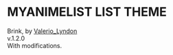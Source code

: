 # MYANIMELIST LIST THEME
Brink, by [Valerio_Lyndon](https://myanimelist.net/profile/Valerio_Lyndon)<br />
v.1.2.0<br />
With modifications.
